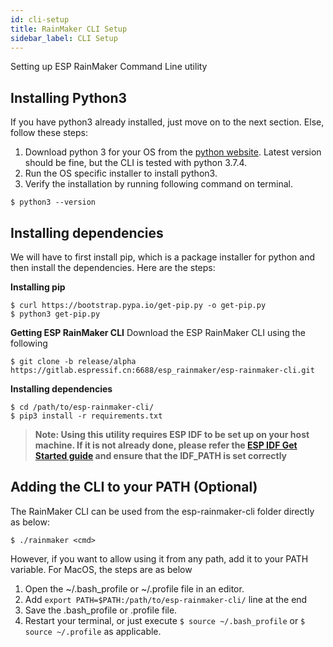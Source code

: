 ```yaml
---
id: cli-setup
title: RainMaker CLI Setup
sidebar_label: CLI Setup
---
```


Setting up ESP RainMaker Command Line utility

## Installing Python3

If you have python3 already installed, just move on to the next section. Else, follow these steps:

1. Download python 3 for your OS from the [python website](https://www.python.org/downloads/). Latest version should be fine, but the CLI is tested with python 3.7.4.
2. Run the OS specific installer to install python3.
3. Verify the installation by running following command on terminal.

```
$ python3 --version
```

## Installing dependencies

We will have to first install pip, which is a package installer for python and then install the dependencies. Here are the steps:

**Installing pip**

```
$ curl https://bootstrap.pypa.io/get-pip.py -o get-pip.py
$ python3 get-pip.py
```

**Getting ESP RainMaker CLI**
Download the ESP RainMaker CLI using the following

```
$ git clone -b release/alpha https://gitlab.espressif.cn:6688/esp_rainmaker/esp-rainmaker-cli.git
```

**Installing dependencies**

```
$ cd /path/to/esp-rainmaker-cli/
$ pip3 install -r requirements.txt
```

> **Note: Using this utility requires ESP IDF to be set up on your host machine. If it is not already done, please refer the [ESP IDF Get Started guide](https://docs.espressif.com/projects/esp-idf/en/latest/get-started/index.html) and ensure that the IDF\_PATH is set correctly**


## Adding the CLI to your PATH (Optional)

The RainMaker CLI can be used from the esp-rainmaker-cli folder directly as below:

```
$ ./rainmaker <cmd>
```

However, if you want to allow using it from any path, add it to your PATH variable. For MacOS, the steps are as below

1. Open the ~/.bash_profile or ~/.profile file in an editor.
2. Add `export PATH=$PATH:/path/to/esp-rainmaker-cli/` line at the end
3. Save the .bash_profile or .profile file.
4. Restart your terminal, or just execute `$ source ~/.bash_profile` or `$ source ~/.profile` as applicable.
